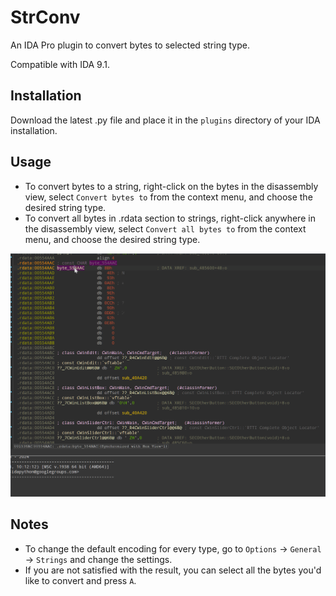 # StrConv

An IDA Pro plugin to convert bytes to selected string type.

Compatible with IDA 9.1.

## Installation

Download the latest .py file and place it in the `plugins` directory of your IDA installation.

## Usage

- To convert bytes to a string, right-click on the bytes in the disassembly view, select `Convert bytes to` from the context menu, and choose the desired string type.
- To convert all bytes in .rdata section to strings, right-click anywhere in the disassembly view, select `Convert all bytes to` from the context menu, and choose the desired string type.

![](example.gif)

## Notes

- To change the default encoding for every type, go to `Options` -> `General` -> `Strings` and change the settings.
- If you are not satisfied with the result, you can select all the bytes you'd like to convert and press `A`.
